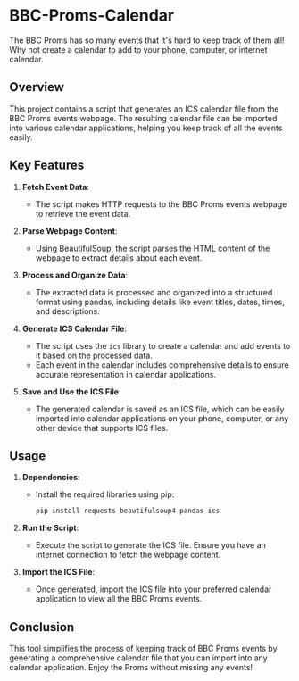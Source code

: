 # BBC-Proms-Calendar

The BBC Proms has so many events that it's hard to keep track of them all! Why not create a calendar to add to your phone, computer, or internet calendar.

## Overview

This project contains a script that generates an ICS calendar file from the BBC Proms events webpage. The resulting calendar file can be imported into various calendar applications, helping you keep track of all the events easily.

## Key Features

1. **Fetch Event Data**:
    - The script makes HTTP requests to the BBC Proms events webpage to retrieve the event data.
    
2. **Parse Webpage Content**:
    - Using BeautifulSoup, the script parses the HTML content of the webpage to extract details about each event.

3. **Process and Organize Data**:
    - The extracted data is processed and organized into a structured format using pandas, including details like event titles, dates, times, and descriptions.

4. **Generate ICS Calendar File**:
    - The script uses the `ics` library to create a calendar and add events to it based on the processed data.
    - Each event in the calendar includes comprehensive details to ensure accurate representation in calendar applications.

5. **Save and Use the ICS File**:
    - The generated calendar is saved as an ICS file, which can be easily imported into calendar applications on your phone, computer, or any other device that supports ICS files.

## Usage

1. **Dependencies**:
    - Install the required libraries using pip:
      ```bash
      pip install requests beautifulsoup4 pandas ics
      ```

2. **Run the Script**:
    - Execute the script to generate the ICS file. Ensure you have an internet connection to fetch the webpage content.

3. **Import the ICS File**:
    - Once generated, import the ICS file into your preferred calendar application to view all the BBC Proms events.

## Conclusion

This tool simplifies the process of keeping track of BBC Proms events by generating a comprehensive calendar file that you can import into any calendar application. Enjoy the Proms without missing any events!
